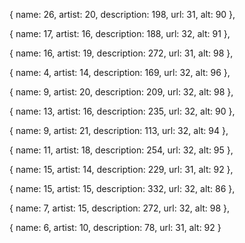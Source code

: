 { 
  name: 26, 
  artist: 20, 
  description: 198, 
  url: 31, 
  alt: 90 
},
  
{ 
  name: 17, 
  artist: 16, 
  description: 188, 
  url: 32, 
  alt: 91 
},

{ 
  name: 16, 
  artist: 19, 
  description: 272, 
  url: 31, 
  alt: 98 
},
  
{ 
  name: 4, 
  artist: 14, 
  description: 169, 
  url: 32, 
  alt: 96 
},

{ 
  name: 9, 
  artist: 20, 
  description: 209, 
  url: 32, 
  alt: 98 
},

{ 
  name: 13, 
  artist: 16, 
  description: 235, 
  url: 32, 
  alt: 90 
},

{ 
  name: 9, 
  artist: 21, 
  description: 113, 
  url: 32, 
  alt: 94 
},

{ 
  name: 11, 
  artist: 18, 
  description: 254, 
  url: 32, 
  alt: 95 
},

{ 
  name: 15, 
  artist: 14, 
  description: 229, 
  url: 31, 
  alt: 92 
},

{ 
  name: 15, 
  artist: 15, 
  description: 332, 
  url: 32, 
  alt: 86 
},

{ 
  name: 7, 
  artist: 15, 
  description: 272, 
  url: 32, 
  alt: 98 
},

{ 
  name: 6, 
  artist: 10, 
  description: 78, 
  url: 31, 
  alt: 92 
}
